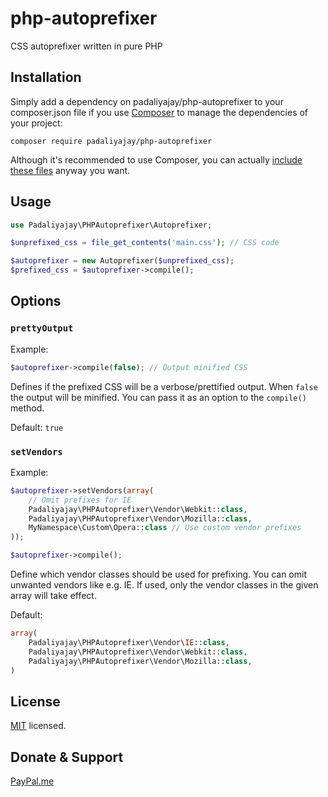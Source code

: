 # php-autoprefixer
CSS autoprefixer written in pure PHP

## Installation
Simply add a dependency on padaliyajay/php-autoprefixer to your composer.json file if you use [Composer](https://getcomposer.org/) to manage the dependencies of your project:
```
composer require padaliyajay/php-autoprefixer
```
Although it's recommended to use Composer, you can actually [include these files](https://github.com/padaliyajay/php-autoprefixer/wiki/Installation) anyway you want.

## Usage
```php
use Padaliyajay\PHPAutoprefixer\Autoprefixer;

$unprefixed_css = file_get_contents('main.css'); // CSS code

$autoprefixer = new Autoprefixer($unprefixed_css);
$prefixed_css = $autoprefixer->compile();
```

## Options

### `prettyOutput`

Example:
```php
$autoprefixer->compile(false); // Output minified CSS
```
Defines if the prefixed CSS will be a verbose/prettified output. When `false` the output will be minified. You can pass it as an option to the `compile()` method.

Default: `true`

### `setVendors`

Example:
```php
$autoprefixer->setVendors(array(
    // Omit prefixes for IE
    Padaliyajay\PHPAutoprefixer\Vendor\Webkit::class,
    Padaliyajay\PHPAutoprefixer\Vendor\Mozilla::class,
    MyNamespace\Custom\Opera::class // Use custom vendor prefixes
));

$autoprefixer->compile();
```
Define which vendor classes should be used for prefixing. You can omit unwanted vendors like e.g. IE. If used, only the vendor classes in the given array will take effect.

Default: 
```php
array(
    Padaliyajay\PHPAutoprefixer\Vendor\IE::class,
    Padaliyajay\PHPAutoprefixer\Vendor\Webkit::class,
    Padaliyajay\PHPAutoprefixer\Vendor\Mozilla::class,
)
```

## License

[MIT](http://opensource.org/licenses/MIT) licensed.


## Donate & Support
[PayPal.me](https://www.paypal.me/padaliyajay/)
